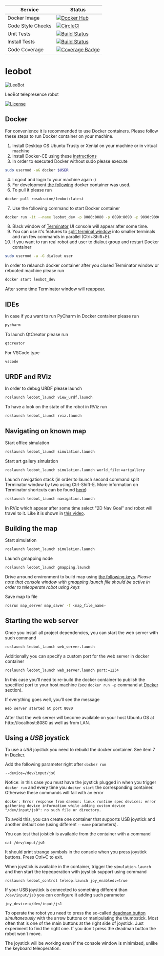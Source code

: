 | Service  | Status |
|---------------|--------|
| Docker Image | [![Docker Hub](https://img.shields.io/docker/build/rosukraine/leobot.svg)](https://hub.docker.com/r/rosukraine/leobot/) |
| Code Style Checks | [![CircleCI](https://circleci.com/gh/ros-ukraine/leobot.svg?style=shield)](https://circleci.com/gh/ros-ukraine/leobot) |
| Unit Tests | [![Build Status](https://img.shields.io/shippable/5a1348e66301ee07008ca23f.svg)](https://app.shippable.com/github/ros-ukraine/leobot) |
| Install Tests | [![Build Status](https://travis-ci.org/ros-ukraine/leobot.svg?branch=kinetic-devel)](https://travis-ci.org/ros-ukraine/leobot) |
| Code Coverage | [![Coverage Badge](https://api.shippable.com/projects/5a1348e66301ee07008ca23f/coverageBadge?branch=kinetic-devel)](https://app.shippable.com/github/ros-ukraine/leobot) |

# leobot
![LeoBot](https://raw.githubusercontent.com/ros-ukraine/leobot/kinetic-devel/docs/design/LeoBotLogo.jpg "LeoBot telepresence robot")

LeoBot telepresence robot 

[![License](https://img.shields.io/github/license/ros-ukraine/leobot.svg)](https://github.com/ros-ukraine/leobot/blob/kinetic-devel/LICENSE)


## Docker
For convenience it is recommended to use Docker containers.
Please follow these steps to run Docker container on your machine.

 1. Install Desktop OS Ubuntu Trusty or Xenial on your machine or in virtual machine
 2. Install Docker-CE using these [instructions](https://docs.docker.com/engine/installation/linux/docker-ce/ubuntu/)
 3. In order to executed Docker without sudo please execute
```bash
sudo usermod -aG docker $USER
```
 4. Logout and login to your machine again :)
 5. For development [the following](hub.docker.com/r/rosukraine/leobot/) docker container was used.
 6. To pull it please run
```bash
docker pull rosukraine/leobot:latest
```
 7. Use the following command to start Docker container
```bash
docker run -it --name leobot_dev -p 8080:8080 -p 8090:8090 -p 9090:9090 -e DISPLAY -e LOCAL_USER_ID=$(id -u) -v /tmp/.X11-unix:/tmp/.X11-unix:rw rosukraine/leobot:latest
```
 8. Black window of [Terminator](https://gnometerminator.blogspot.com/p/introduction.html) UI console will appear after some time.
 9. You can use it's features to [split terminal window](https://linux.die.net/man/1/terminator) into smaller terminals and run few commands in parallel (Ctrl+Shift+E).
 10. If you want to run real robot add user to dialout group and restart Docker container
```bash
sudo usermod -a -G dialout user
```

In order to relaunch docker container after you closed Terminator window or rebooted machine please run
```bash
docker start leobot_dev
```
After some time Terminator window will reappear.

## IDEs

In case if you want to run PyCharm in Docker container please run

```bash
pycharm
```

To launch QtCreator please run

```bash
qtcreator
```

For VSCode type

```bash
vscode
```

## URDF and RViz
In order to debug URDF please launch

```bash
roslaunch leobot_launch view_urdf.launch
```

To have a look on the state of the robot in RViz run

```bash
roslaunch leobot_launch rviz.launch
```

## Navigating on known map

Start office simulation

```bash
roslaunch leobot_launch simulation.launch
```

Start art gallery simulation
```bash
roslaunch leobot_launch simulation.launch world_file:=artgallery
```

Launch navigation stack (in order to launch second command split Terminator window by two using Ctrl-Shift-E. More information on Terminator shortcuts can be found [here](https://dmaricic.wordpress.com/2011/01/28/terminator-keyboard-shortcuts/))
```bash
roslaunch leobot_launch navigation.launch
```

In RViz which appear after some time select "2D Nav Goal" and robot will travel to it.
Like it is shown in [this video](https://www.youtube.com/watch?v=xSdHlC2ISq8).

## Building the map

Start simulation

```bash
roslaunch leobot_launch simulation.launch
```

Launch gmapping node

```bash
roslaunch leobot_launch gmapping.launch
```

Drive arround environment to build map using [the following keys](http://wiki.ros.org/stdr_simulator/Tutorials/Teleop%20with%20teleop_twist_keyboard#Teleoperate_your_robot.21).
*Please note that console window with gmapping launch file should be active in order to teleoperate robot using keys*

Save map to file
```bash
rosrun map_server map_saver -f <map_file_name>
```

## Starting the web server

Once you install all project dependencies, you can start the web server with such command
```bash
roslaunch leobot_launch web_server.launch
```

Additionally you can specify a custom port for the web server in docker container
```bash
roslaunch leobot_launch web_server.launch port:=1234
```
In this case you'll need to re-build the docker container
to publish the specified port to your host machine (see `docker run -p` command at [Docker](#docker) section).

If everything goes well, you'll see the message
```
Web server started at port 8080
```
After that the web server will become available on your host Ubuntu OS at http://localhost:8080 as well as from LAN.


## Using a _USB_ joystick
To use a _USB_ joystick you need to rebuild the docker container.
See item 7 in [Docker](#docker).

Add the following parameter right after `docker run`
```
--device=/dev/input/js0
```
Notice: in this case you must have the joystick plugged in when you
trigger `docker run` and every time you `docker start` the corresponding container.
Otherwise these commands will fail with an error
```
docker: Error response from daemon: linux runtime spec devices: error gathering device information while adding custom device "/dev/input/js0": no such file or directory.
```
To avoid this, you can create one container that supports USB joystick
and another default one (using different `--name` parameters).

You can test that joistick is available from the container with a command
```
cat /dev/input/js0
```
It should print strange symbols in the console when you press joystick
buttons. Press Ctrl+C to exit.

When joystick is available in the container, trigger the `simulation.launch`
and then start the tepeoperation with joystick support using command
```
roslaunch leobot_control teleop.launch joy_enabled:=true
```

If your USB joystick is connected to something different than `/dev/input/js0`
you can configure it adding such parameter
```
joy_device:=/dev/input/js1
```

To operate the robot you need to press the so-called
[deadman button](https://discourse.ros.org/t/teleop-twist-joy-inconvenient-button-settings/1035/2)
_simultaneously_ with the arrow buttons or manipulating the thumbstick.
Most often that is one of the main buttons at the right side of joystick.
Just experiment to find the right one.
If you don't press the deadman button the robot won't move.

The joystick will be working even if the console window is minimized,
unlike the keyboard teleoperation.